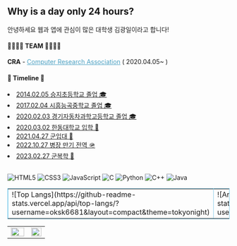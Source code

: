 <h2>Why is a day only 24 hours?</h2>
<p>안녕하세요 웹과 앱에 관심이 많은 대학생 김광일이라고 합니다!</p>
    
<h4>👨‍👨‍👦‍👦 TEAM 👨‍👨‍👦‍👦</h4>
<p><b>CRA</b> - <a href = "https://cra16.github.io" style = "color : rgb(76, 161, 195)"> Computer Research Association</a> ( 2020.04.05~ )</p>
    
<h4>🚗 Timeline 🚗</h4>
<u>
    <li>2014.02.05 승지초등학교 졸업 🎓</li>
    <li>2017.02.04 시흥능곡중학교 졸업 🎓</li>
    <li>2020.02.03 경기자동차과학고등학교 졸업 🎓</li>
    <li>2020.03.02 한동대학교 입학 🏫</li>
    <li>2021.04.27 군입대 🫡</li>
    <li>2022.10.27 병장 만기 전역 🪖</li>
    <li>2023.02.27 군복학 🏫</li>
</u>
<br>

![HTML5](https://img.shields.io/badge/-HTML5-F05032?style=for-the-badge&logo=html5&logoColor=white)
![CSS3](https://img.shields.io/badge/-CSS3-007ACC?style=for-the-badge&logo=css3)
![JavaScript](https://img.shields.io/badge/-JavaScript-yellow?style=for-the-badge&logo=javascript&logoColor=white)
![C](https://img.shields.io/badge/-C-0054FF?style=for-the-badge&logo=C&logoColor=ffffff)
![Python](https://img.shields.io/badge/-Python-2457BD?style=for-the-badge&logo=Python&logoColor=white)
![C++](https://img.shields.io/badge/-C++-00599C?style=for-the-badge&logo=cplusplus&logoColor=white)
![Java](https://img.shields.io/badge/-Java-FF9900?style=for-the-badge&logo=openjdk&logoColor=white)

<!-- ![Dart](https://img.shields.io/badge/-Dart-2457BD?style=for-the-badge&logo=Dart&logoColor=white) -->
<!-- ![mazandi profile](http://mazandi.herokuapp.com/api?handle=oksk6681) -->


<table border = "1 solid" bordercolor = "skyblue" align = "center">
    <tr>
        <td>
            ![Top Langs](https://github-readme-stats.vercel.app/api/top-langs/?username=oksk6681&layout=compact&theme=tokyonight) 
        </td>
        <td>
            ![Anurag's GitHub stats](https://github-readme-stats.vercel.app/api?username=oksk6681&show_icons=true&theme=radical)
        </td>
    </tr>
</table>

<table><tr><td valign="top" width="54%">
<img src="https://github-readme-stats.vercel.app/api?username=oksk6681&show_icons=true&theme=react&count_private=true&hide_border=true" align="left" style="width: 100%" />
</td><td valign="top" width="46%">
<img src="https://github-readme-stats.vercel.app/api/top-langs/?username=oksk6681&hide_border=true&layout=compact&theme=react" align="left" style="width: 100%" />
</td></tr></table>



